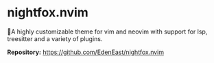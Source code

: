 # nightfox.nvim

🦊A highly customizable theme for vim and neovim with support for lsp, treesitter and a variety of plugins.

**Repository:** <https://github.com/EdenEast/nightfox.nvim>

<!-- vim: set ft=markdown: -->